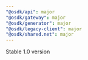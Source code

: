 ```yaml
---
"@osdk/api": major
"@osdk/gateway": major
"@osdk/generator": major
"@osdk/legacy-client": major
"@osdk/shared.net": major
---
```


Stable 1.0 version
